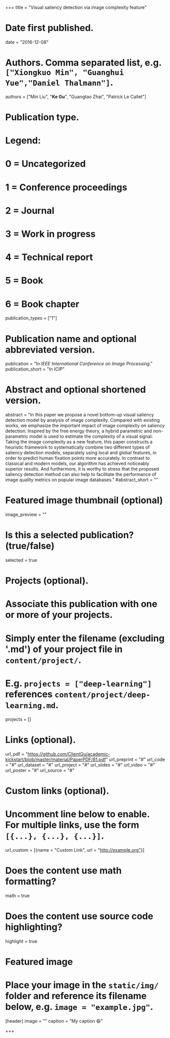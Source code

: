 +++
title = "Visual saliency detection via image complexity feature"

# Date first published.
date = "2016-12-08"

# Authors. Comma separated list, e.g. `["Xiongkuo Min", "Guanghui Yue","Daniel Thalmann"]`.
authors = ["Min Liu", "**Ke Gu**", "Guangtao Zhai", "Patrick Le Callet"]
# Publication type.
# Legend:
# 0 = Uncategorized
# 1 = Conference proceedings
# 2 = Journal
# 3 = Work in progress
# 4 = Technical report
# 5 = Book
# 6 = Book chapter
publication_types = ["1"]

# Publication name and optional abbreviated version.
publication = "In *IEEE International Conference on Image Processing*."
publication_short = "In *ICIP*"

# Abstract and optional shortened version.
abstract = "In this paper we propose a novel bottom-up visual saliency detection model by analysis of image complexity. Compared with existing works, we emphasize the important impact of image complexity on saliency detection. Inspired by the free energy theory, a hybrid parametric and non-parametric model is used to estimate the complexity of a visual signal. Taking the image complexity as a new feature, this paper constructs a heuristic framework to systematically combine two different types of saliency detection models, separately using local and global features, in order to predict human fixation points more accurately. In contrast to classical and modern models, our algorithm has achieved noticeably superior results. And furthermore, it is worthy to stress that the proposed saliency detection method can also help to facilitate the performance of image quality metrics on popular image databases."
#abstract_short = ""

# Featured image thumbnail (optional)
image_preview = ""

# Is this a selected publication? (true/false)
selected = true

# Projects (optional).
#   Associate this publication with one or more of your projects.
#   Simply enter the filename (excluding '.md') of your project file in `content/project/`.
#   E.g. `projects = ["deep-learning"]` references `content/project/deep-learning.md`.
projects = []

# Links (optional).
url_pdf = "https://github.com/ClientGu/academic-kickstart/blob/master/material/PaperPDF/81.pdf"
url_preprint = "#"
url_code = "#"
url_dataset = "#"
url_project = "#"
url_slides = "#"
url_video = "#"
url_poster = "#"
url_source = "#"

# Custom links (optional).
#   Uncomment line below to enable. For multiple links, use the form `[{...}, {...}, {...}]`.
 url_custom = [{name = "Custom Link", url = "http://example.org"}]

# Does the content use math formatting?
math = true

# Does the content use source code highlighting?
highlight = true

# Featured image
# Place your image in the `static/img/` folder and reference its filename below, e.g. `image = "example.jpg"`.
[header]
image = ""
caption = "My caption 😄"

+++
